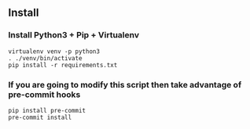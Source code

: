 
## Install

### Install Python3 + Pip + Virtualenv
```shell script
virtualenv venv -p python3
. ./venv/bin/activate
pip install -r requirements.txt
```
### If you are going to modify this script then take advantage of pre-commit hooks
```shell script
pip install pre-commit
pre-commit install
```
